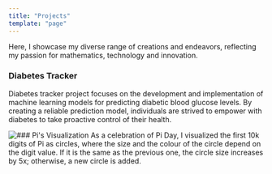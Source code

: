 ```yaml
---
title: "Projects"
template: "page"
---
```


Here, I showcase my diverse range of creations and endeavors, reflecting my passion for mathematics, technology and innovation.

### Diabetes Tracker
Diabetes tracker project focuses on the development and implementation of machine learning models for predicting diabetic blood glucose levels. By creating a reliable prediction model, individuals are strived to empower  with diabetes to take proactive control of their health.

![### Pi's Visualization](https://nourabosen.me/posts/crafting-pi's-visual-symphony)
As a celebration of Pi Day, I visualized the first 10k digits of Pi as circles, where the size and the colour of the circle depend on the digit value. If it is the same as the previous one, the circle size increases by 5x; otherwise, a new circle is added.
